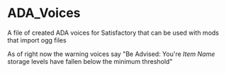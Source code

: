 # ADA_Voices
A file of created ADA voices for Satisfactory that can be used with mods that import ogg files

As of right now the warning voices say "Be Advised: You're *Item Name* storage levels have fallen below the minimum threshold"
